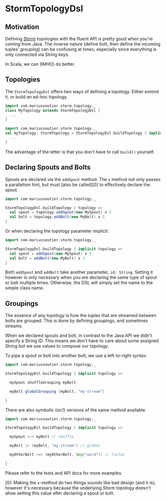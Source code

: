 # StormTopologyDsl

## Motivation

Defining [Storm](https://github.com/nathanmarz/storm) topologies with the fluent API is pretty good
when you're coming from Java.
The inverse nature (define bolt, then define the incoming tuples' grouping) can be confusing at times,
especially since everything is only connected via String keys.

In Scala, we can (IMHO) do better.

## Topologies

The `StormTopologyDsl` offers two ways of defining a topology. Either extend it, or build an
ad-hoc topology.

 ```scala
 import com.mariussoutier.storm.topology._
 class MyTopology extends StormTopologyDsl {
   ...
 }
 ```

 ```scala
 import com.mariussoutier.storm.topology._
 val myTopology: StormTopology = StormTopologyDsl.buildTopology { implicit topology =>
   ...
 }
```

The advantage of the letter is that you don't have to call `build()` yourself.

## Declaring Spouts and Bolts

Spouts are declared via the `addSpout` method. The `x` method not only passes a parallelism hint, but
must [also be called][0] to effectively declare the spout.

```scala
import com.mariussoutier.storm.topology._

StormTopologyDsl.buildTopology { topology =>
  val spout = topology.addSpout(new MySpout) x 3
  val bolt = topology.addBolt(new MyBolt) x 2
}
```

Or when declaring the topology parameter implicit:

```scala
import com.mariussoutier.storm.topology._

StormTopologyDsl.buildTopology { implicit topology =>
  val spout = addSpout(new MySpout) x 3
  val bolt = addBolt(new MyBolt) x 2
}
```

Both `addSpout` and `addBolt` take another parameter, `id: String`. Setting it however is only
necessary when you are declaring the same type of spout or bolt multiple times. Otherwise, the DSL
will simply set the name to the simple class name.


## Groupings

The essence of any topology is how the tuples that are streamed between bolts are grouped. This is
done by defining groupings, and sometimes streams.

When we declared spouts and bolt, in contrast to the Java API we didn't specify a String ID.
This means we don't have to care about some assigned String but we use values to compose our topology.

To pipe a spout or bolt into another bolt, we use a left-to-right syntax.

```scala
import com.mariussoutier.storm.topology._

StormTopologyDsl.buildTopology { implicit topology =>

  mySpout shuffleGrouping myBolt

  myBolt globalGrouping (myBolt, "my-stream")

}
```

There are also symbolic (sic!) versions of the same method available.

```scala
import com.mariussoutier.storm.topology._

StormTopologyDsl.buildTopology { implicit topology =>

  mySpout >~> myBolt // shuffle

  myBolt |> (myBolt, "my-stream") // global

  myOtherBolt >=> (myOtherBolt, Seq("word")) // fields

}
```

Please refer to the tests and API docs for more examples.


  [0]: Making the `x`-method do two things sounds like bad design (and it is), however it's necessary because the underlying Storm topology doesn't allow setting this value after declaring a spout or bolt.
